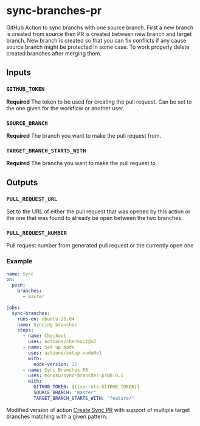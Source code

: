 # sync-branches-pr

GitHub Action to sync branchs with one source branch. First a new branch is created from source then PR is created between new branch and target branch.
New branch is created so that you can fix conflicts if any cause source branch might be protected in some case.
To work properly delete created branches after merging them.

## Inputs

### `GITHUB_TOKEN`

**Required** The token to be used for creating the pull request. Can be set to the one given for the workflow or another user.

### `SOURCE_BRANCH`

**Required** The branch you want to make the pull request from.

### `TARGET_BRANCH_STARTS_WITH`

**Required** The branchs you want to make the pull request to.

## Outputs

### `PULL_REQUEST_URL`

Set to the URL of either the pull request that was opened by this action or the one that was found to already be open between the two branches.

### `PULL_REQUEST_NUMBER`

Pull request number from generated pull request or the currently open one

### Example

```yml
name: Sync
on:
  push:
    branches:
      - master

jobs:
  sync-branches:
    runs-on: ubuntu-20.04
    name: Syncing branches
    steps:
      - name: Checkout
        uses: actions/checkout@v2
      - name: Set up Node
        uses: actions/setup-node@v1
        with:
          node-version: 12
      - name: Sync Branches PR
        uses: monoku/sync-branches-pr@0.0.1
        with:
          GITHUB_TOKEN: ${{secrets.GITHUB_TOKEN}}
          SOURCE_BRANCH: "master"
          TARGET_BRANCH_STARTS_WITH: "feature/"
```

Modified version of action [Create Sync PR](https://github.com/sudoStatus200/create-sync-pr) with support of multiple target branches matching with a given pattern.
